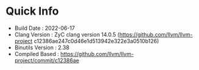 # Quick Info
* Build Date : 2022-06-17
* Clang Version : ZyC clang version 14.0.5 (https://github.com/llvm/llvm-project c12386ae247c0d46e1d513942e322e3a0510b126)
* Binutils Version : 2.38
* Compiled Based : https://github.com/llvm/llvm-project/commit/c12386ae

